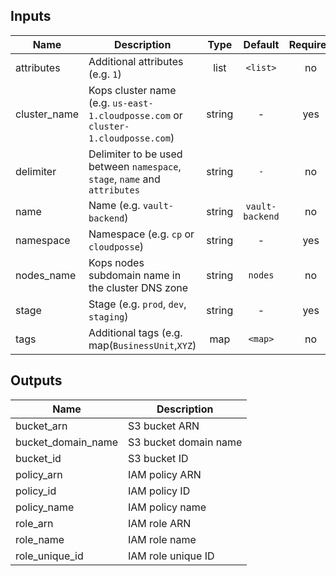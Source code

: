 
## Inputs

| Name | Description | Type | Default | Required |
|------|-------------|:----:|:-----:|:-----:|
| attributes | Additional attributes (e.g. `1`) | list | `<list>` | no |
| cluster_name | Kops cluster name (e.g. `us-east-1.cloudposse.com` or `cluster-1.cloudposse.com`) | string | - | yes |
| delimiter | Delimiter to be used between `namespace`, `stage`, `name` and `attributes` | string | `-` | no |
| name | Name (e.g. `vault-backend`) | string | `vault-backend` | no |
| namespace | Namespace (e.g. `cp` or `cloudposse`) | string | - | yes |
| nodes_name | Kops nodes subdomain name in the cluster DNS zone | string | `nodes` | no |
| stage | Stage (e.g. `prod`, `dev`, `staging`) | string | - | yes |
| tags | Additional tags (e.g. map(`BusinessUnit`,`XYZ`) | map | `<map>` | no |

## Outputs

| Name | Description |
|------|-------------|
| bucket_arn | S3 bucket ARN |
| bucket_domain_name | S3 bucket domain name |
| bucket_id | S3 bucket ID |
| policy_arn | IAM policy ARN |
| policy_id | IAM policy ID |
| policy_name | IAM policy name |
| role_arn | IAM role ARN |
| role_name | IAM role name |
| role_unique_id | IAM role unique ID |


